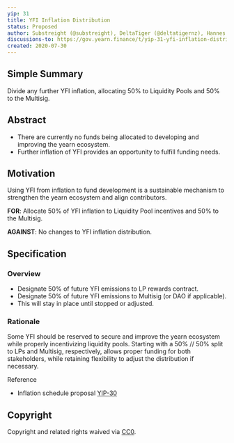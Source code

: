 ```yaml
---
yip: 31
title: YFI Inflation Distribution
status: Proposed
author: Substreight (@substreight), DeltaTiger (@deltatigernz), Hannes Graah (@Graadient), Daryl Lau (@Daryllautk)
discussions-to: https://gov.yearn.finance/t/yip-31-yfi-inflation-distribution/1445
created: 2020-07-30
---
```


## Simple Summary
Divide any further YFI inflation, allocating 50% to Liquidity Pools and 50% to the Multisig.

## Abstract
* There are currently no funds being allocated to developing and improving the yearn ecosystem.
* Further inflation of YFI provides an opportunity to fulfill funding needs.

## Motivation
Using YFI from inflation to fund development is a sustainable mechanism to strengthen the yearn ecosystem and align contributors.

**FOR**: Allocate 50% of YFI inflation to Liquidity Pool incentives and 50% to the Multisig.

**AGAINST**: No changes to YFI inflation distribution.

## Specification

### Overview
* Designate 50% of future YFI emissions to LP rewards contract.
* Designate 50% of future YFI emissions to Multisig (or DAO if applicable).
* This will stay in place until stopped or adjusted.

### Rationale

Some YFI should be reserved to secure and improve the yearn ecosystem while properly incentivizing liquidity pools. Starting with a 50% // 50% split to LPs and Multisig, respectively, allows proper funding for both stakeholders, while retaining flexibility to adjust the distribution if necessary.

Reference
* Inflation schedule proposal [YIP-30](https://github.com/iearn-finance/YIPS/blob/master/YIPS/yip-30.md)

## Copyright
Copyright and related rights waived via [CC0](https://creativecommons.org/publicdomain/zero/1.0/).
